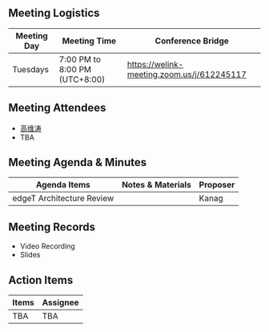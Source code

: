 ## Meeting Logistics

| Meeting Day  |  Meeting Time  | Conference Bridge  |
|---|---|---|
| Tuesdays  | 7:00 PM to 8:00 PM (UTC+8:00)   |  https://welink-meeting.zoom.us/j/612245117  |


## Meeting Attendees
- [高维涛](https://gitee.com/Gao_Victor)
- TBA

## Meeting Agenda & Minutes
|  Agenda Items  |  Notes & Materials   |  Proposer |
|---|---|---|
|  edgeT Architecture Review  |    | Kanag |


## Meeting Records
- Video Recording
- Slides


## Action Items
|  Items | Assignee   |
|---|---|
| TBA  | TBA|TBA



